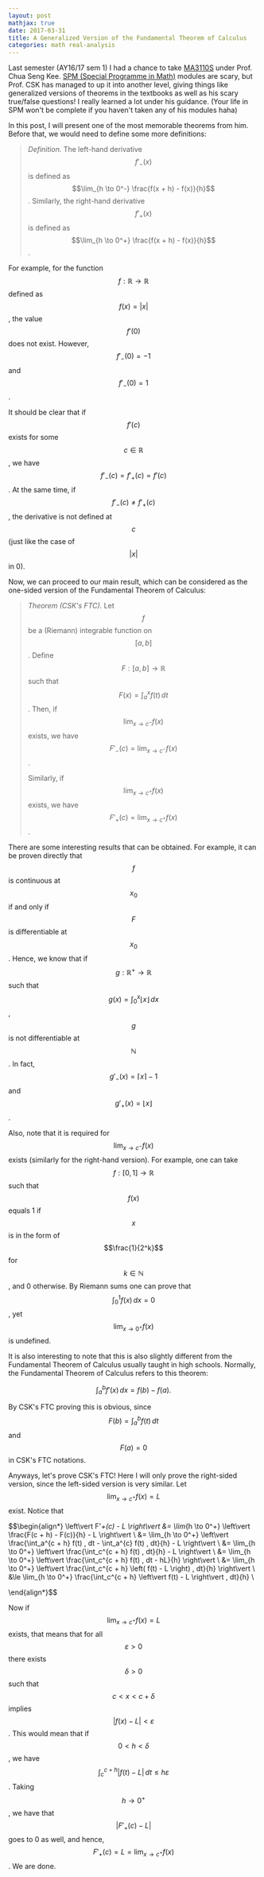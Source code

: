 ```yaml
---
layout: post
mathjax: true
date: 2017-03-31
title: A Generalized Version of the Fundamental Theorem of Calculus
categories: math real-analysis
---
```

Last semester (AY16/17 sem 1) I had a chance to take [MA3110S](https://nusmods.com/modules/MA3110S) under Prof. Chua Seng Kee. [SPM (Special Programme in Math)](http://ww1.math.nus.edu.sg/undergraduates.aspx?f=UP-SPM) modules are scary, but Prof. CSK has managed to up it into another level, giving things like generalized versions of theorems in the textbooks as well as his scary true/false questions! I really learned a lot under his guidance. (Your life in SPM won't be complete if you haven't taken any of his modules haha)

In this post, I will present one of the most memorable theorems from him. Before that, we would need to define some more definitions:

> _Definition._ The left-hand derivative $$f'_-(x)$$ is defined as $$\lim_{h \to 0^-} \frac{f(x + h) - f(x)}{h}$$. Similarly, the right-hand derivative $$f'_+(x)$$ is defined as $$\lim_{h \to 0^+} \frac{f(x + h) - f(x)}{h}$$.

For example, for the function $$f: \mathbb{R} \to \mathbb{R}$$ defined as $$f(x) = \vert x \vert$$, the value $$f'(0)$$ does not exist. However, $$f'_-(0) = -1$$ and $$f'_-(0) = 1$$.

It should be clear that if $$f'(c)$$ exists for some $$c \in \mathbb{R}$$, we have $$f'_-(c) = f'_+(c) = f'(c)$$. At the same time, if $$f'_-(c) \ne f'_+(c)$$, the derivative is not defined at $$c$$ (just like the case of $$\vert x \vert$$ in 0).

Now, we can proceed to our main result, which can be considered as the one-sided version of the Fundamental Theorem of Calculus:

> _Theorem (CSK's FTC)._ Let $$f$$ be a (Riemann) integrable function on $$[a, b]$$. Define $$F: [a, b] \to \mathbb{R}$$ such that $$F(x) = \int_a^x f(t) \, dt$$. Then, if $$\lim_{x \to c^-} f(x)$$ exists, we have $$F'_-(c) = \lim_{x \to c^-} f(x)$$.
>
> Similarly, if $$\lim_{x \to c^+} f(x)$$ exists, we have $$F'_+(c) = \lim_{x \to c^+} f(x)$$.

There are some interesting results that can be obtained. For example, it can be proven directly that $$f$$ is continuous at $$x_0$$ if and only if $$F$$ is differentiable at $$x_0$$. Hence, we know that if $$g: \mathbb{R}^+ \to \mathbb{R}$$ such that $$g(x) = \int_0^x \lfloor x \rfloor \, dx$$, $$g$$ is not differentiable at $$\mathbb{N}$$. In fact, $$g'_-(x) = \lceil x \rceil - 1$$ and $$g'_+(x) = \lfloor x \rfloor$$.

Also, note that it is required for $$\lim_{x \to c^-} f(x)$$ exists (similarly for the right-hand version). For example, one can take $$f: [0, 1] \to \mathbb{R}$$ such that $$f(x)$$ equals 1 if $$x$$ is in the form of $$\frac{1}{2^k}$$ for $$k \in \mathbb{N}$$, and 0 otherwise. By Riemann sums one can prove that $$\int_0^1 f(x)\, dx = 0$$, yet $$\lim_{x \to 0^+} f(x)$$ is undefined.

It is also interesting to note that this is also slightly different from the Fundamental Theorem of Calculus usually taught in high schools. Normally, the Fundamental Theorem of Calculus refers to this theorem:

$$\int_a^b f'(x) \, dx = f(b) - f(a).$$

By CSK's FTC proving this is obvious, since $$F(b) = \int_a^b f(t) \, dt$$ and $$F(a) = 0$$ in CSK's FTC notations.

Anyways, let's prove CSK's FTC! Here I will only prove the right-sided version, since the left-sided version is very similar. Let $$\lim_{x \to c^+} f(x) = L$$ exist. Notice that

$$\begin{align*}
\left\vert F'_+(c) - L \right\vert &= \lim_{h \to 0^+} \left\vert \frac{F(c + h) - F(c)}{h} - L \right\vert \\
&= \lim_{h \to 0^+} \left\vert \frac{\int_a^{c + h} f(t) \, dt - \int_a^{c} f(t) \, dt}{h} - L \right\vert \\
&= \lim_{h \to 0^+} \left\vert \frac{\int_c^{c + h} f(t) \, dt}{h} - L \right\vert \\
&= \lim_{h \to 0^+} \left\vert \frac{\int_c^{c + h} f(t) \, dt - hL}{h} \right\vert \\
&= \lim_{h \to 0^+} \left\vert \frac{\int_c^{c + h} \left( f(t) - L \right) \, dt}{h} \right\vert \\
&\le \lim_{h \to 0^+} \frac{\int_c^{c + h} \left\vert f(t) - L \right\vert \, dt}{h} \\

\end{align*}$$

Now if $$\lim_{x \to c^+} f(x) = L$$ exists, that means that for all $$\varepsilon > 0$$ there exists $$\delta > 0$$ such that $$c < x < c + \delta$$ implies $$\vert f(x) - L \vert < \varepsilon$$. This would mean that if $$0 < h < \delta$$, we have $$\int_c^{c + h} \left\vert f(t) - L \right\vert \, dt \le h\varepsilon$$. Taking $$h \to 0^+$$, we have that $$\left\vert F'_+(c) - L \right\vert$$ goes to 0 as well, and hence, $$F'_+(c) = L = \lim_{x \to c^+} f(x)$$. We are done.
